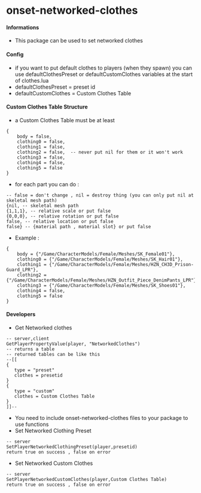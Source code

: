 # onset-networked-clothes

#### Informations
* This package can be used to set networked clothes

#### Config
* if you want to put default clothes to players (when they spawn) you can use defaultClothesPreset or defaultCustomClothes variables at the start of clothes.lua
* defaultClothesPreset = preset id
* defaultCustomClothes = Custom Clothes Table

#### Custom Clothes Table Structure
* a Custom Clothes Table must be at least
```
{
    body = false,
    clothing0 = false,
    clothing1 = false,
    clothing2 = false,  -- never put nil for them or it won't work
    clothing3 = false,
    clothing4 = false,
    clothing5 = false
}
```
* for each part you can do :
```
-- false = don't change , nil = destroy thing (you can only put nil at skeletal mesh path)
{nil, -- skeletal mesh path
{1,1,1}, -- relative scale or put false
{0,0,0}, -- relative rotation or put false 
false, -- relative location or put false
false} -- {material path , material slot} or put false
```
* Example :
```
{
    body = {"/Game/CharacterModels/Female/Meshes/SK_Female01"},
    clothing0 = {"/Game/CharacterModels/Female/Meshes/SK_Hair01"},
    clothing1 = {"/Game/CharacterModels/Female/Meshes/HZN_CH3D_Prison-Guard_LPR"},
    clothing2 = {"/Game/CharacterModels/Female/Meshes/HZN_Outfit_Piece_DenimPants_LPR"},
    clothing3 = {"/Game/CharacterModels/Female/Meshes/SK_Shoes01"},
    clothing4 = false,
    clothing5 = false
}
```
#### Developers
* Get Networked clothes
```
-- server,client
GetPlayerPropertyValue(player, "NetworkedClothes")
-- returns a table
-- returned tables can be like this
--[[
{
   type = "preset"
   clothes = presetid
}
{
   type = "custom"
   clothes = Custom Clothes Table
}
]]--
```
* You need to include onset-networked-clothes files to your package to use functions
* Set Networked Clothing Preset
```
-- server
SetPlayerNetworkedClothingPreset(player,presetid)
return true on success , false on error
```
* Set Networked Custom Clothes
```
-- server
SetPlayerNetworkedCustomClothes(player,Custom Clothes Table)
return true on success , false on error
```
